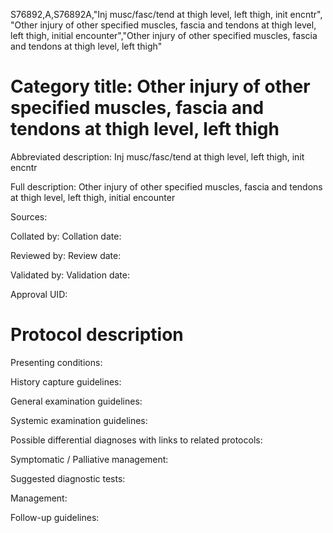 S76892,A,S76892A,"Inj musc/fasc/tend at thigh level, left thigh, init encntr", "Other injury of other specified muscles, fascia and tendons at thigh level, left thigh, initial encounter","Other injury of other specified muscles, fascia and tendons at thigh level, left thigh"
# Category title: Other injury of other specified muscles, fascia and tendons at thigh level, left thigh

Abbreviated description: Inj musc/fasc/tend at thigh level, left thigh, init encntr

Full description: Other injury of other specified muscles, fascia and tendons at thigh level, left thigh, initial encounter

Sources:

Collated by:
Collation date:

Reviewed by:
Review date:

Validated by:
Validation date:

Approval UID:

# Protocol description

Presenting conditions:

History capture guidelines:

General examination guidelines:

Systemic examination guidelines:

Possible differential diagnoses with links to related protocols:

Symptomatic / Palliative management:

Suggested diagnostic tests:

Management:

Follow-up guidelines:
